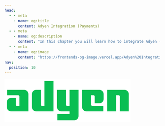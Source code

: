 ```yaml
---
head:
  - - meta
    - name: og:title
      content: Adyen Integration (Payments)
  - - meta
    - name: og:description
      content: "In this chapter you will learn how to integrate Adyen (Payments)."
  - - meta
    - name: og:image
      content: "https://frontends-og-image.vercel.app/Adyen%20Integration.png?fontSize=120px"
nav:
  position: 10
---
```


[<img src="../../../.assets/payment-icons/adyen.png" alt="Adyen Logo" class="mb-8 h-20" />](https://docs.adyen.com/)

<!-- load: ../../../../../examples/adyen-dropin-component/README.md -->

